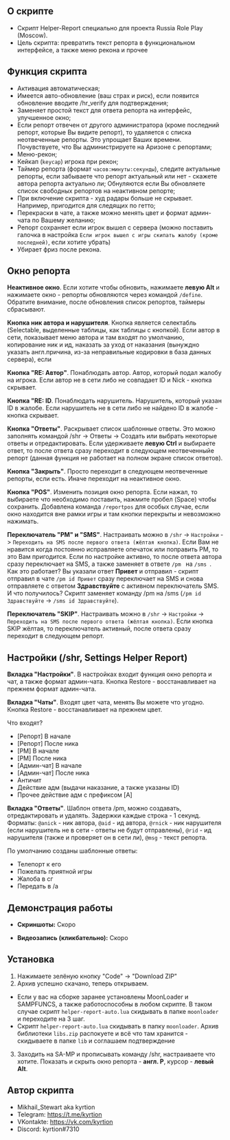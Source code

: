 
## О скрипте
- Cкрипт Helper-Report специально для проекта Russia Role Play (Moscow).
- Цель скрипта: превратить текст репорта в функциональном интерфейсе, а также меню рекона и прочее


## Функция скрипта
- Активация автоматическая;
- Имеется авто-обновление (ваш страх и риск), если появится обновление вводите /hr_verify для подтверждения;
- Заменяет простой текст для ответа репорта на интерфейс, улучшенное окно;
- Если репорт отвечен от другого администратора (кроме последний репорт, которые Вы видите репорт), то удаляется с списка неотвеченные репорты. Это упрощает Ваших времени. Почувствуете, что Вы администрируете на Аризоне с репортами;
- Меню-рекон;
- Кейкап (`keycap`) игрока при рекон;
- Таймер репорта (формат `часов:минуты:секунды`), следите актуальные репорты, если забываете что репорт актуальный или нет - скажете автора репорта актуально ли; Обнуляются если Вы обновляете список свободных репортов на неактивном репорте;
- При включение скрипта - худ радары больше не скрывает. Например, пригодится для следящих по гетто;
- Перекраски в чате, а также можно менять цвет и формат админ-чата по Вашему желанию;
- Репорт сохраняет если игрок вышел с сервера (можно поставить галочка в настройка `Если игрок вышел с игры скипать жалобу (кроме последней)`, если хотите убрать)
- Убирает фриз после рекона.

## Окно репорта
**Неактивное окно**. Если хотите чтобы обновить, нажимаете **левую Alt** и нажимаете окно - репорты обновляются через командой `/define`. Обратите внимание, после обновления список репортов, таймеры сбрасывают.

**Кнопка ник автора и нарушителя**. Кнопка является селектабль (Selectable, выделенные таблицы, как таблицы с кнопкой). Если автор в сети, показывает меню автора и там входят по умолчанию, копирование ник и ид, наказать за уход от наказания (вынуждно указать англ.причина, из-за неправильные кодировки в база данных сервера), если 

**Кнопка "RE: Автор"**. Понаблюдать автор. Автор, который подал жалобу на игрока. Если автор не в сети либо не совпадает ID и Nick - кнопка скрывает.

**Кнопка "RE: ID**. Понаблюдать нарушитель. Нарушитель, который указан ID в жалобе. Если нарушитель не в сети либо не найдено ID в жалобе - кнопка скрывает.

**Кнопка "Ответы"**. Раскрывает список шаблонные ответы. Это можно заполнять командой /shr -> Ответы -> Создать или выбрать некоторые ответы и отредактировать. Если удерживаете **левую Ctrl** и выбираете ответ, то после ответа сразу переходит в следующем неотвеченныйе репорт (данная функция не работает на полном экране список ответов).

**Кнопка "Закрыть"**. Просто переходит в следующем неотвеченные репорты, если есть. Иначе переходит на неактивное окно.

**Кнопка "POS"**. Изменить позиция окно репорта. Если нажал, то выбираете что необходимо поставить, нажмите пробел (Space) чтобы сохранить. Добавлена команда `/reportpos` для особых случае, если окно находится вне рамки игры и там кнопки перекрыты и невозможно нажимать.

**Переключатель "PM" и "SMS"**. Настраивать можно в `/shr` -> `Настройки` -> `Переходить на SMS после первого ответа (жёлтая кнопка)`. Если Вам не нравится когда постоянно исправляете опечаток или поправить PM, то это Вам пригодится. Если по настройке активно, то после ответа автора сразу переключает на SMS, а также заменяет в ответе `/pm ` на `/sms `. Как это работает? Вы указали ответ **Привет** и отправил - скрипт отправил в чате `/pm id Привет` сразу переключает на SMS и снова отправляете с ответом **Здравствуйте** с активном переключатель SMS. И что получилось? Скрипт заменяет команду /pm на /sms (`/pm id Здравствуйте` -> `/sms id Здравствуйте`).

**Переключатель "SKIP"**. Настраивать можно в `/shr` -> `Настройки` -> `Переходить на SMS после первого ответа (жёлтая кнопка)`. Если кнопка SKIP жёлтая, то переключатель активный, после ответа сразу переходит в следующем репорт.


## Настройки (/shr, Settings Helper Report)
**Вкладка "Настройки"**. В настройках входит функция окно репорта и чат, а также формат админ-чата. Кнопка Restore - восстанавливает на прежнем формат админ-чата.

**Вкладка "Чаты"**. Входят цвет чата, менять Вы можете что угодно. Кнопка Restore - восстанавливает на прежнем цвет.

Что входят?
- [Репорт] В начале
- [Репорт] После ника
- [PM] В начале
- [PM] После ника
- [Админ-чат] В начале
- [Админ-чат] После ника
- Античит
- Действие адм (выдачи наказание, а также указаны ID)
- Прочее действие адм с префиксом [A]

**Вкладка "Ответы"**. Шаблон ответа /pm, можно создавать, отредактировать и удалять. Задержки каждые строка - 1 секунд. Форматы: `@anick` - ник автора, `@aid` - ид автора, `@rnick` - ник нарушителя (если нарушитель не в сети - ответы не будут отправлены), `@rid` - ид нарушителя (также и проверяет он в сети ли), `@msg` - текст репорта.

По умолчанию созданы шаблонные ответы:
- Телепорт к его
- Пожелать приятной игры
- Жалоба в сг
- Передать в /a


## Демонстрация работы
- **Скриншоты:**
Скоро


- **Видеозапись (кликбательно):**
Скоро


## Установка
1. Нажимаете зелёную кнопку "Code" -> "Download ZIP"
2. Архив успешно скачано, теперь открываем.
- Если у вас на сборке заранее установлены MoonLoader и SAMPFUNCS, а также работоспособны в любом скрипте. В таком случае скрипт `helper-report-auto.lua` скидывать в папке `moonloader` и переходите на 3 шаг.
- Скрипт `helper-report-auto.lua` скидывать в папку `moonloader`. Архив библиотеки `libs.zip` распокуете и всё что там хранится - скидываете в папке `lib` и соглашаем подтверждение
3. Заходить на SA-MP и прописывать команду /shr, настраиваете что хотите. Показать и скрыть окно репорта - **англ. P**, курсор - **левый Alt**.


## Автор скрипта
- Mikhail_Stewart aka kyrtion
- Telegram: https://t.me/kyrtion
- VKontakte: https://vk.com/kyrtion
- Discord: kyrtion#7310
